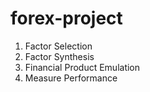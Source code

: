 # forex-project
1. Factor Selection
2. Factor Synthesis
3. Financial Product Emulation
4. Measure Performance
